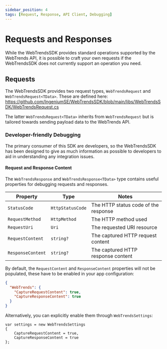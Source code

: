 ```yaml
---
sidebar_position: 4
tags: [Request, Response, API Client, Debugging]
---
```


# Requests and Responses

While the WebTrendsSDK provides standard operations supported by the WebTrends API, it is possible to craft your own requests if the WebTrendsSDK does not currently support an operation you need.

## Requests

The WebTrendsSDK provides two request types, `WebTrendsRequest` and `WebTrendsRequest<TData>`. These are defined here: https://github.com/IngeniumSE/WebTrendsSDK/blob/main/libs/WebTrendsSDK/WebTrendsRequest.cs

The latter `WebTrendsRequest<TData>` inherits from `WebTrendsRequest` but is tailored towards sending payload data to the WebTrends API.

### Developer-friendly Debugging

The primary consumer of this SDK are developers, so the WebTrendsSDK has been designed to give as much information as possible to developers to aid in understanding any integration issues.

#### Request and Response Content

The `WebTrendsResponse` and `WebTrendsResponse<TData>` type contains useful properties for debugging requests and responses.

| Property | Type | Notes |
|---|---|---|
| `StatusCode` | `HttpStatusCode` | The HTTP status code of the response |
| `RequestMethod` | `HttpMethod` | The HTTP method used |
| `RequestUri` | `Uri` | The requested URI resource |
| `RequestContent` | `string?` | The captured HTTP request content |
| `ResponseContent` | `string?` | The captured HTTP response content |

By default, the `RequestContent` and `ResponseContent` properties will not be populated, these have to be enabled in your app configuration:

```json
{
  "WebTrends": {
    "CaptureRequestContent": true,
    "CaptureResponseContent": true
  }
}
```

Alternatively, you can explicitly enable them through `WebTrendsSettings`:

```
var settings = new WebTrendsSettings
{
    CaptureRequestContent = true,
    CaptureResponseContent = true
};
```